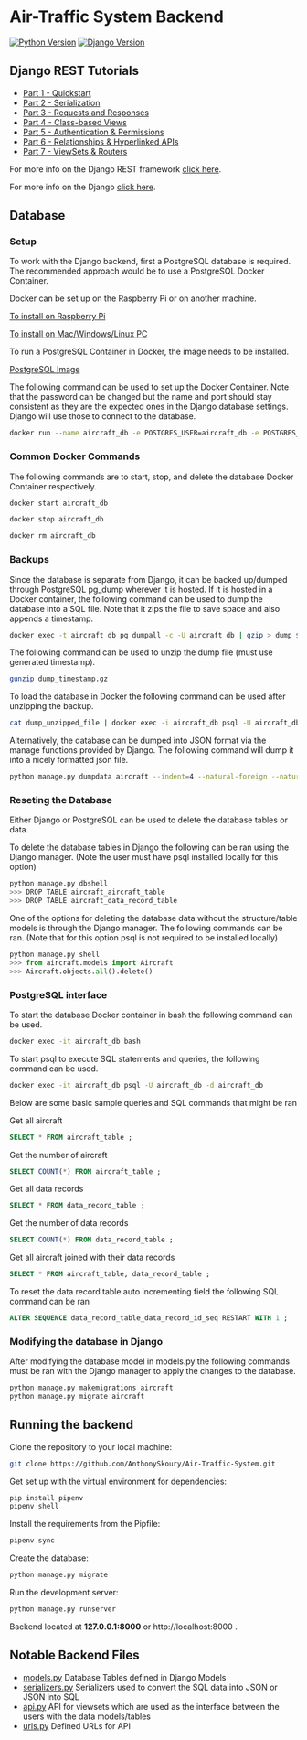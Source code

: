 # Air-Traffic System Backend

[![Python Version](https://img.shields.io/badge/python-3.7-brightgreen.svg)](https://python.org)
[![Django Version](https://img.shields.io/badge/django-3.1.2-brightgreen.svg)](https://djangoproject.com)

## Django REST Tutorials

* [Part 1 - Quickstart](https://www.django-rest-framework.org/tutorial/quickstart/)
* [Part 2 - Serialization](https://www.django-rest-framework.org/tutorial/1-serialization/)
* [Part 3 - Requests and Responses](https://www.django-rest-framework.org/tutorial/2-requests-and-responses/)
* [Part 4 - Class-based Views](https://www.django-rest-framework.org/tutorial/3-class-based-views/)
* [Part 5 - Authentication & Permissions](https://www.django-rest-framework.org/tutorial/4-authentication-and-permissions/)
* [Part 6 - Relationships & Hyperlinked APIs](https://www.django-rest-framework.org/tutorial/5-relationships-and-hyperlinked-apis/)
* [Part 7 - ViewSets & Routers](https://www.django-rest-framework.org/tutorial/6-viewsets-and-routers/)

For more info on the Django REST framework [click here](https://www.django-rest-framework.org).

For more info on the Django [click here](https://www.djangoproject.com/).

## Database

### Setup
To work with the Django backend, first a PostgreSQL database is required. The recommended approach would be to use a PostgreSQL Docker Container.

Docker can be set up on the Raspberry Pi or on another machine.

[To install on Raspberry Pi](https://docs.docker.com/engine/install/debian/)

[To install on Mac/Windows/Linux PC](https://docs.docker.com/get-docker/)

To run a PostgreSQL Container in Docker, the image needs to be installed.

[PostgreSQL Image](https://hub.docker.com/_/postgres)

The following command can be used to set up the Docker Container. Note that the password can be changed but the name and port should stay consistent as they are the expected ones in the Django database settings. Django will use those to connect to the database.

```bash
docker run --name aircraft_db -e POSTGRES_USER=aircraft_db -e POSTGRES_DB=aircraft_db -e POSTGRES_PASSWORD=raspberry -d -p 5432:5432 postgres
```

### Common Docker Commands
The following commands are to start, stop, and delete the database Docker Container respectively.
```bash
docker start aircraft_db
```
```bash
docker stop aircraft_db
```
```bash
docker rm aircraft_db
```

### Backups

Since the database is separate from Django, it can be backed up/dumped through PostgreSQL pg_dump wherever it is hosted. If it is hosted in a Docker container, the following command can be used to dump the database into a SQL file. Note that it zips the file to save space and also appends a timestamp.

```bash
docker exec -t aircraft_db pg_dumpall -c -U aircraft_db | gzip > dump_$(date +"%Y-%m-%d_%H_%M_%S").gz
```
The following command can be used to unzip the dump file (must use generated timestamp).

```bash
gunzip dump_timestamp.gz
```

To load the database in Docker the following command can be used after unzipping the backup.

```bash
cat dump_unzipped_file | docker exec -i aircraft_db psql -U aircraft_db -d aircraft_db
```

Alternatively, the database can be dumped into JSON format via the manage functions provided by Django. The following command will dump it into a nicely formatted json file.

```bash
python manage.py dumpdata aircraft --indent=4 --natural-foreign --natural-primary > data.json
```

### Reseting the Database
Either Django or PostgreSQL can be used to delete the database tables or data.

To delete the database tables in Django the following can be ran using the Django manager. (Note the user must have psql installed locally for this option)
```bash
python manage.py dbshell
>>> DROP TABLE aircraft_aircraft_table
>>> DROP TABLE aircraft_data_record_table
```

One of the options for deleting the database data without the structure/table models is through the Django manager. The following commands can be ran. (Note that for this option psql is not required to be installed locally)

```python
python manage.py shell
>>> from aircraft.models import Aircraft
>>> Aircraft.objects.all().delete()
```


### PostgreSQL interface

To start the database Docker container in bash the following command can be used.

```bash
docker exec -it aircraft_db bash
```

To start psql to execute SQL statements and queries, the following command can be used.

```bash
docker exec -it aircraft_db psql -U aircraft_db -d aircraft_db
```

Below are some basic sample queries and SQL commands that might be ran

Get all aircraft
```sql
SELECT * FROM aircraft_table ;
```

Get the number of aircraft
```sql
SELECT COUNT(*) FROM aircraft_table ;
```

Get all data records
```sql
SELECT * FROM data_record_table ;
```

Get the number of data records
```sql
SELECT COUNT(*) FROM data_record_table ;
```

Get all aircraft joined with their data records
```sql
SELECT * FROM aircraft_table, data_record_table ;
```

To reset the data record table auto incrementing field the following SQL command can be ran
```sql
ALTER SEQUENCE data_record_table_data_record_id_seq RESTART WITH 1 ;
```

### Modifying the database in Django

After modifying the database model in models.py the following commands must be ran with the Django manager to apply the changes to the database.

```bash
python manage.py makemigrations aircraft
python manage.py migrate aircraft
```

## Running the backend

Clone the repository to your local machine:

```bash
git clone https://github.com/AnthonySkoury/Air-Traffic-System.git
```

Get set up with the virtual environment for dependencies:
```bash
pip install pipenv
pipenv shell
```

Install the requirements from the Pipfile:

```bash
pipenv sync
```

Create the database:

```bash
python manage.py migrate
```

Run the development server:

```bash
python manage.py runserver
```

Backend located at **127.0.0.1:8000** or http://localhost:8000 .

## Notable Backend Files

* [models.py](https://github.com/AnthonySkoury/Air-Traffic-System/blob/main/backend/aircraft/models.py) Database Tables defined in Django Models
* [serializers.py](https://github.com/AnthonySkoury/Air-Traffic-System/blob/main/backend/aircraft/serializers.py) Serializers used to convert the SQL data into JSON or JSON into SQL
* [api.py](https://github.com/AnthonySkoury/Air-Traffic-System/blob/main/backend/aircraft/api.py) API for viewsets which are used as the interface between the users with the data models/tables
* [urls.py](https://github.com/AnthonySkoury/Air-Traffic-System/blob/main/backend/aircraft/urls.py) Defined URLs for API